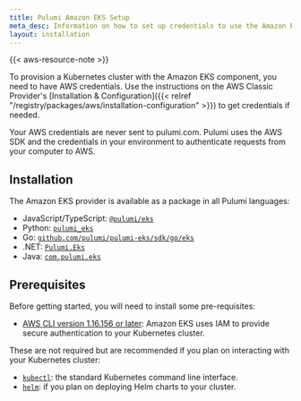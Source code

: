 ```yaml
---
title: Pulumi Amazon EKS Setup
meta_desc: Information on how to set up credentials to use the Amazon EKS component.
layout: installation
---
```


{{< aws-resource-note >}}

To provision a Kubernetes cluster with the Amazon EKS component, you need to have AWS credentials. Use the instructions on the AWS Classic Provider's [Installation & Configuration]({{< relref "/registry/packages/aws/installation-configuration" >}}) to get credentials if needed.

Your AWS credentials are never sent to pulumi.com. Pulumi uses the AWS SDK and the credentials in your environment to authenticate requests from your computer to AWS.

## Installation

The Amazon EKS provider is available as a package in all Pulumi languages:

* JavaScript/TypeScript: [`@pulumi/eks`](https://www.npmjs.com/package/@pulumi/eks)
* Python: [`pulumi_eks`](https://pypi.org/project/pulumi-eks/)
* Go: [`github.com/pulumi/pulumi-eks/sdk/go/eks`](https://github.com/pulumi/pulumi-eks)
* .NET: [`Pulumi.Eks`](https://www.nuget.org/packages/Pulumi.Eks)
* Java: [`com.pulumi.eks`](https://search.maven.org/search?q=com.pulumi.eks)

## Prerequisites

Before getting started, you will need to install some pre-requisites:

* [AWS CLI version 1.16.156 or later](https://docs.aws.amazon.com/cli/latest/userguide/cli-chap-install.html):
  Amazon EKS uses IAM to provide secure authentication to your Kubernetes cluster.

These are not required but are recommended if you plan on interacting with your Kubernetes cluster:

* [`kubectl`](https://kubernetes.io/docs/tasks/tools/install-kubectl/): the standard Kubernetes command line interface.
* [`helm`](https://helm.sh/docs/using_helm/): if you plan on deploying Helm charts to your cluster.
